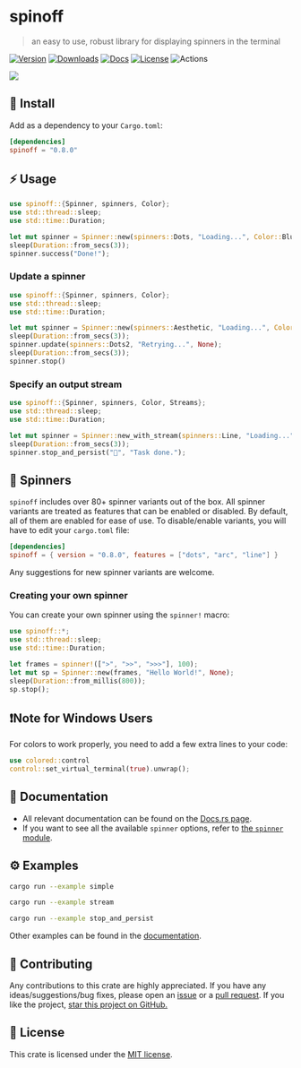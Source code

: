 # spinoff
> an easy to use, robust library for displaying spinners in the terminal

[![Version](https://img.shields.io/crates/v/spinoff.svg)](https://crates.io/crates/spinoff) [![Downloads](https://img.shields.io/crates/d/spinoff)](https://crates.io/crates/spinoff) [![Docs](https://img.shields.io/docsrs/spinoff)](https://docs.rs/spinoff/latest/spinoff) [![License](https://img.shields.io/crates/l/spinoff)](https://crates.io/crates/spinoff) ![Actions](https://img.shields.io/github/actions/workflow/status/ad4mx/spinoff/rust.yml?branch=main)


![](assets/index.gif)
## 🔨 Install
Add as a dependency to your `Cargo.toml`:

```toml
[dependencies]
spinoff = "0.8.0"
```	

## ⚡ Usage

```rust
use spinoff::{Spinner, spinners, Color};
use std::thread::sleep;
use std::time::Duration;

let mut spinner = Spinner::new(spinners::Dots, "Loading...", Color::Blue); 
sleep(Duration::from_secs(3));
spinner.success("Done!");
```

### Update a spinner

```rust
use spinoff::{Spinner, spinners, Color};
use std::thread::sleep;
use std::time::Duration;

let mut spinner = Spinner::new(spinners::Aesthetic, "Loading...", Color::Red); 
sleep(Duration::from_secs(3));
spinner.update(spinners::Dots2, "Retrying...", None);
sleep(Duration::from_secs(3));
spinner.stop()
```

### Specify an output stream

```rust
use spinoff::{Spinner, spinners, Color, Streams};
use std::thread::sleep;
use std::time::Duration;

let mut spinner = Spinner::new_with_stream(spinners::Line, "Loading...", Color::Yellow, Streams::Stderr);
sleep(Duration::from_secs(3));
spinner.stop_and_persist("📜", "Task done.");
```

## 💫 Spinners

`spinoff` includes over 80+ spinner variants out of the box. 
All spinner variants are treated as features that can be enabled or disabled. By default, all of them are enabled for ease of use.
To disable/enable variants, you will have to edit your `cargo.toml` file:

```toml
[dependencies]
spinoff = { version = "0.8.0", features = ["dots", "arc", "line"] }
```

Any suggestions for new spinner variants are welcome. 

### Creating your own spinner
You can create your own spinner using the `spinner!` macro:

```rust
use spinoff::*;
use std::thread::sleep;
use std::time::Duration;

let frames = spinner!([">", ">>", ">>>"], 100);
let mut sp = Spinner::new(frames, "Hello World!", None);
sleep(Duration::from_millis(800));
sp.stop();
```

## ❗Note for Windows Users
For colors to work properly, you need to add a few extra lines to your code: 
```rust
use colored::control
control::set_virtual_terminal(true).unwrap();
```

## 📖 Documentation

* All relevant documentation can be found on the [Docs.rs page](https://docs.rs/spinoff/latest/spinoff/).
* If you want to see all the available `spinner` options, refer to [the `spinner` module](https://docs.rs/spinoff/0.7.0/spinoff/spinners/index.html).

## ⚙ Examples

```bash
cargo run --example simple
```
```bash
cargo run --example stream
```
```bash
cargo run --example stop_and_persist
```
Other examples can be found in the [documentation](https://docs.rs/spinoff/latest/spinoff/).
## 🚧 Contributing

Any contributions to this crate are highly appreciated. If you have any ideas/suggestions/bug fixes, please open an [issue](https://github.com/ad4mx/spinoff/issues) or a [pull request](https://github.com/ad4mx/spinoff/pulls).
If you like the project, [star this project on GitHub.](https://github.com/ad4mx/spinoff)

## 📑 License

This crate is licensed under the [MIT license](LICENSE).

